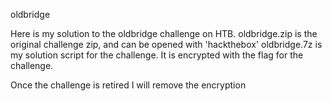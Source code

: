 oldbridge

Here is my solution to the oldbridge challenge on HTB.
oldbridge.zip is the original challenge zip, and can be opened with 'hackthebox'
oldbridge.7z is my solution script for the challenge. It is encrypted with the flag for the challenge.

Once the challenge is retired I will remove the encryption
